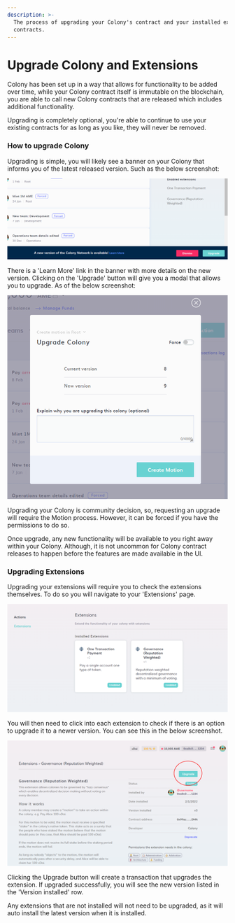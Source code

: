 ```yaml
---
description: >-
  The process of upgrading your Colony's contract and your installed extensions
  contracts.
---
```


# Upgrade Colony and Extensions

Colony has been set up in a way that allows for functionality to be added over time, while your Colony contract itself is immutable on the blockchain, you are able to call new Colony contracts that are released which includes additional functionality.

Upgrading is completely optional, you're able to continue to use your existing contracts for as long as you like, they will never be removed.

### How to upgrade Colony

Upgrading is simple, you will likely see a banner on your Colony that informs you of the latest released version. Such as the below screenshot:

![Banner showing that there is a new version of Colony available.](../../assets/50c33c3e-b618-4b72-b2c9-ca5590bc8b92.png)

There is a 'Learn More' link in the banner with more details on the new version. Clicking on the 'Upgrade' button will give you a modal that allows you to upgrade. As of the below screenshot:

![Modal for upgrading your Colony to the latest version.](../../assets/b4c7f953-b75a-42cd-ae54-059123ebccef.png)

Upgrading your Colony is community decision, so, requesting an upgrade will require the Motion process. However, it can be forced if you have the permissions to do so.

Once upgrade, any new functionality will be available to you right away within your Colony. Although, it is not uncommon for Colony contract releases to happen before the features are made available in the UI.

### Upgrading Extensions

Upgrading your extensions will require you to check the extensions themselves. To do so you will navigate to your 'Extensions' page.

![Extensions page, shows the version number under each extension name.](<../../assets/249fdc8f-c496-4c5c-acbe-de90e2a77d93 (1).png>)

You will then need to click into each extension to check if there is an option to upgrade it to a newer version. You can see this in the below screenshot.

![Extension that is able to be upgraded to a newer version.](../../assets/478072dc-6c23-43fa-afa6-2d96246d2f07.png)

Clicking the Upgrade button will create a transaction that upgrades the extension. If upgraded successfully, you will see the new version listed in the 'Version installed' row.

Any extensions that are not installed will not need to be upgraded, as it will auto install the latest version when it is installed.
